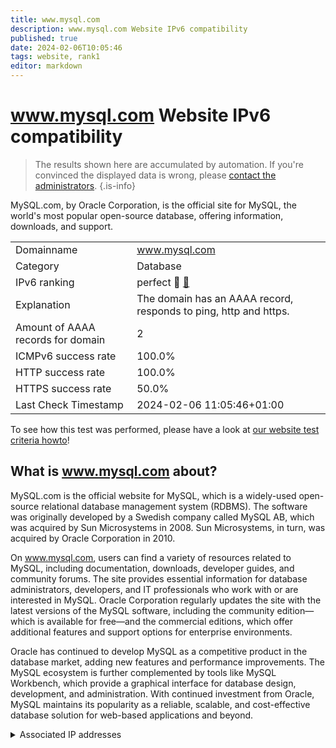 ```yaml
---
title: www.mysql.com
description: www.mysql.com Website IPv6 compatibility
published: true
date: 2024-02-06T10:05:46
tags: website, rank1
editor: markdown
---
```


# www.mysql.com Website IPv6 compatibility

> The results shown here are accumulated by automation. If you're convinced the displayed data is wrong, please [contact the administrators](/howto/chat). 
{.is-info}

MySQL.com, by Oracle Corporation, is the official site for MySQL, the world's most popular open-source database, offering information, downloads, and support.


|   |   |
| - | - |
| Domainname | www.mysql.com
| Category | Database |
| IPv6 ranking | perfect :1st_place_medal: [🔗](/howto/ranking) |
| Explanation | The domain has an AAAA record, responds to ping, http and https. |
| Amount of AAAA records for domain | 2 |
| ICMPv6 success rate | 100.0%|
| HTTP success rate | 100.0% |
| HTTPS success rate | 50.0% |
| Last Check Timestamp | 2024-02-06 11:05:46+01:00 |

To see how this test was performed, please have a look at [our website test criteria howto](/howto/testcriteria/website)!


## What is www.mysql.com about?
MySQL.com is the official website for MySQL, which is a widely-used open-source relational database management system (RDBMS). The software was originally developed by a Swedish company called MySQL AB, which was acquired by Sun Microsystems in 2008. Sun Microsystems, in turn, was acquired by Oracle Corporation in 2010.

On www.mysql.com, users can find a variety of resources related to MySQL, including documentation, downloads, developer guides, and community forums. The site provides essential information for database administrators, developers, and IT professionals who work with or are interested in MySQL. Oracle Corporation regularly updates the site with the latest versions of the MySQL software, including the community edition—which is available for free—and the commercial editions, which offer additional features and support options for enterprise environments.

Oracle has continued to develop MySQL as a competitive product in the database market, adding new features and performance improvements. The MySQL ecosystem is further complemented by tools like MySQL Workbench, which provide a graphical interface for database design, development, and administration. With continued investment from Oracle, MySQL maintains its popularity as a reliable, scalable, and cost-effective database solution for web-based applications and beyond.



<details>
<summary>Associated IP addresses</summary>

2a02:26f0:280:488::2e31

2a02:26f0:280:4ac::2e31

</details>
